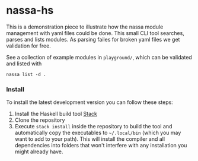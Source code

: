 # nassa-hs

This is a demonstration piece to illustrate how the nassa module management with yaml files could be done. This small CLI tool searches, parses and lists modules. As parsing failes for broken yaml files we get validation for free.

See a collection of example modules in `playground/`, which can be validated and listed with

```
nassa list -d .
```

### Install

To install the latest development version you can follow these steps:

1. Install the Haskell build tool [Stack](https://docs.haskellstack.org/en/stable/README/)
2. Clone the repository
3. Execute `stack install` inside the repository to build the tool and automatically copy the executables to `~/.local/bin` (which you may want to add to your path). This will install the compiler and all dependencies into folders that won't interfere with any installation you might already have.

